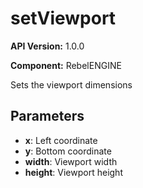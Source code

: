 # setViewport

**API Version:** 1.0.0

**Component:** RebelENGINE

Sets the viewport dimensions

## Parameters

- **x**: Left coordinate
- **y**: Bottom coordinate
- **width**: Viewport width
- **height**: Viewport height


